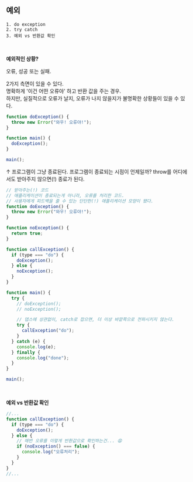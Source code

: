 ## 예외

```
1. do exception
2. try catch
3. 예외 vs 반환값 확인
```

<br />

**예외적인 상황?**

오류, 성공 또는 실패.

2가지 측면이 있을 수 있다. <br />
명확하게 '이건 어떤 오류야' 하고 반환 값을 주는 경우. <br />
하지만, 실질적으로 오류가 날지, 오류가 나지 않을지가 불명확한 상황들이 있을 수 있다.

```js
function doException() {
  throw new Error("와우! 오류야!");
}

function main() {
  doException();
}

main();
```

↑ 프로그램이 그냥 종료된다.
프로그램이 종료되는 시점이 언제일까? throw를 어디에서도 받아주지 않으면(!) 종료가 된다.

```js
// 받아주는(!) 코드
// 애플리케이션이 종료되는게 아니라, 오류를 처리한 코드.
// 사용자에게 피드백을 줄 수 있는 단단한(!) 애플리케이션 모양이 됐다.
function doException() {
  throw new Error("와우! 오류야!");
}

function noException() {
  return true;
}

function callException() {
  if (type === "do") {
    doException();
  } else {
    noException();
  }
}

function main() {
  try {
    // doException();
    // noException();

    // 뎁스에 상관없이, catch로 잡으면, 더 이상 바깥쪽으로 전파시키지 않는다.
    try {
      callException("do");
    }
  } catch (e) {
    console.log(e);
  } finally {
    console.log("done");
  }
}

main();
```

<br />

**예외 vs 반환값 확인**

```js
//...
function callException() {
  if (type === "do") {
    doException();
  } else {
    // 매번 오류를 이렇게 반환값으로 확인하는건... 😩
    if (noException() === false) {
      console.log("오류처리");
    }
  }
}
//...
```
